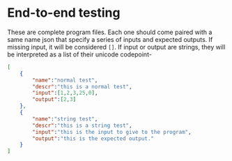 # End-to-end testing

These are complete program files. Each one should come paired with a same name json that specify a series of inputs and expected outputs. If missing input, it will be considered `[]`. If input or output are strings, they will be interpreted as a list of their unicode codepoint-

```json
[
    {
        "name":"normal test",
        "descr":"this is a normal test",
        "input":[1,2,3,25,0],
        "output":[2,3]
    },
    {
        "name":"string test",
        "descr":"this is a string test",
        "input":"this is the input to give to the program",
        "output":"this is the expected output."
    }
]
```
